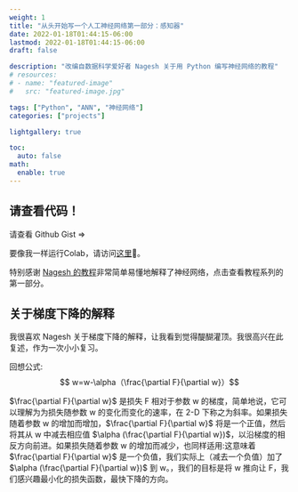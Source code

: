 ```yaml
---
weight: 1
title: "从头开始写一个人工神经网络第一部分：感知器"
date: 2022-01-18T01:44:15-06:00
lastmod: 2022-01-18T01:44:15-06:00
draft: false

description: "改编自数据科学爱好者 Nagesh 关于用 Python 编写神经网络的教程"
# resources:
# - name: "featured-image"
#   src: "featured-image.jpg"

tags: ["Python", "ANN", "神经网络"]
categories: ["projects"]

lightgallery: true

toc:
  auto: false
math:
  enable: true
---
```


<!--more-->
<!-- Independent project via Python in Summer 2020 EconEx externship -->
## 请查看代码！

请查看 Github Gist => <script src="https://gist.github.com/Yumian-Cui/8eb25b27e1bf5440a8bd1de63a632341.js"></script>

要像我一样运行Colab，请访问[这里](https://colab.research.google.com/drive/1vcyY0qq-3jpmuG7UHAVEsctV7-WZpe-8?usp=sharing#scrollTo=Fmd55Zzd0Oyj)🙂。

特别感谢 [Nagesh 的教程](https://www.kdnuggets.com/2019/11/build-artificial-neural-network-scratch-part-1.html)非常简单易懂地解释了神经网络，点击查看教程系列的第一部分。

## 关于梯度下降的解释

我很喜欢 Nagesh 关于梯度下降的解释，让我看到觉得醍醐灌顶。我很高兴在此复述，作为一次小小复习。

回想公式: $$ w=w-\alpha（\frac{\partial F}{\partial w}）$$

$\frac{\partial F}{\partial w}$ 是损失 F 相对于参数 w 的梯度，简单地说，它可以理解为为损失随参数 w 的变化而变化的速率，在 2-D 下称之为斜率。如果损失随着参数 w 的增加而增加，$\frac{\partial F}{\partial w}$ 将是一个正值，然后将其从 w 中减去相应值 $\alpha (\frac{\partial F}{\partial w})$，以沿梯度的相反方向前进。如果损失随着参数 w 的增加而减少，也同样适用:这意味着 $\frac{\partial F}{\partial w}$ 是一个负值，我们实际上（减去一个负值）加了 $\alpha (\frac{\partial F}{\partial w})$ 到 w。，我们的目标是将 w 推向让 F，我们感兴趣最小化的损失函数，最快下降的方向。

